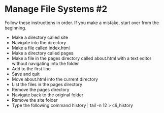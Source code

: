 # Manage File Systems #2

Follow these instructions in order. If you make a mistake, start over from the beginning.

* Make a directory called site
* Navigate into the directory
* Make a file called index.html
* Make a directory called pages
* Make a file in the pages directory called about.html with a text editor without navigating into the folder
* Add <html></html> to the first line
* Save and quit
* Move about.html into the current directory
* List the files in the pages directory
* Remove the pages directory
* Navigate back to the original folder
* Remove the site folder
* Type the following command history | tail -n 12 > cli_history
